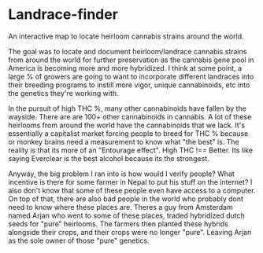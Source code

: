 # Landrace-finder
An interactive map to locate heirloom cannabis strains around the world.


The goal was to locate and document heirloom/landrace cannabis strains from around the world for further preservation as the cannabis gene pool in America is becoming more and more hybridized. I think at some point, a large % of growers are going to want to incorporate different landraces into their breeding programs to instill more vigor, unique cannabinoids, etc into the genetics they're working with. 

In the pursuit of high THC %, many other cannabinoids have fallen by the wayside. There are are 100+ other cannabinoids in cannabis. A lot of these heirlooms from around the world have the cannabinoids that we lack. It's essentially a capitalist market forcing people to breed for THC % because or monkey brains need a measurement to know what "the best" is. The reality is that its more of an "Entourage effect". High THC !== Better. Its like saying Everclear is the best alcohol because its the strongest.

Anyway, the big problem I ran into is how would I verify people? What incentive is there for some farmer in Nepal to put his stuff on the internet? I also don't know that some of these people even have access to a computer. On top of that, there are also bad people in the world who probably dont need to know where these places are. Theres a guy from Amsterdam named Arjan who went to some of these places, traded hybridized dutch seeds for "pure" heirlooms. The farmers then planted these hybrids alongside their crops, and their crops were no longer "pure". Leaving Arjan as the sole owner of those "pure" genetics.
